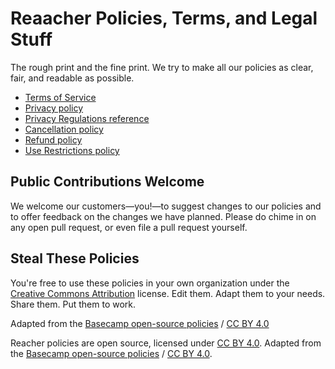 # Reaacher Policies, Terms, and Legal Stuff

The rough print and the fine print. We try to make all our policies as clear, fair, and readable as possible.

- [Terms of Service](terms/index.md)
- [Privacy policy](privacy/index.md)
- [Privacy Regulations reference](privacy/regulations/index.md)
- [Cancellation policy](cancellation/index.md)
- [Refund policy](refund/index.md)
- [Use Restrictions policy](abuse/index.md)

## Public Contributions Welcome

We welcome our customers—you!—to suggest changes to our policies and to offer feedback on the changes we have planned. Please do chime in on any open pull request, or even file a pull request yourself.

## Steal These Policies

You're free to use these policies in your own organization under the [Creative Commons Attribution](https://creativecommons.org/licenses/by/4.0/) license.
Edit them. Adapt them to your needs. Share them. Put them to work.

Adapted from the [Basecamp open-source policies](https://github.com/basecamp/policies) / [CC BY 4.0](https://creativecommons.org/licenses/by/4.0/)

Reacher policies are open source, licensed under [CC BY 4.0](https://creativecommons.org/licenses/by/4.0/). Adapted from the [Basecamp open-source policies](https://github.com/basecamp/policies) / [CC BY 4.0](https://creativecommons.org/licenses/by/4.0/).
